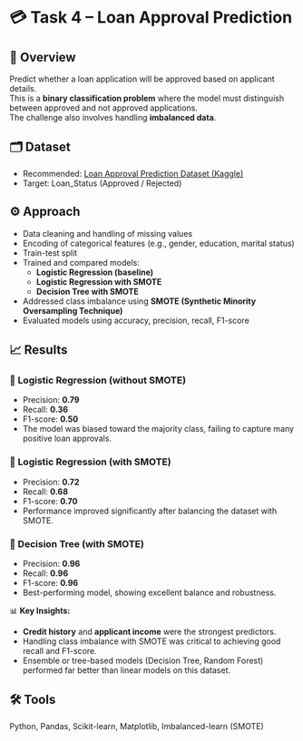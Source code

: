 # 💳 Task 4 – Loan Approval Prediction

## 📌 Overview
Predict whether a loan application will be approved based on applicant details.  
This is a **binary classification problem** where the model must distinguish between approved and not approved applications.  
The challenge also involves handling **imbalanced data**.

## 🗂 Dataset
- Recommended: [Loan Approval Prediction Dataset (Kaggle)](https://www.kaggle.com/datasets/architsharma01/loan-approval-prediction-dataset)  
- Target: Loan_Status (Approved / Rejected)

## ⚙️ Approach
- Data cleaning and handling of missing values  
- Encoding of categorical features (e.g., gender, education, marital status)  
- Train-test split  
- Trained and compared models:  
  - **Logistic Regression (baseline)**  
  - **Logistic Regression with SMOTE**  
  - **Decision Tree with SMOTE**  
- Addressed class imbalance using **SMOTE (Synthetic Minority Oversampling Technique)**  
- Evaluated models using accuracy, precision, recall, F1-score  

## 📈 Results
### 🔹 Logistic Regression (without SMOTE)
- Precision: **0.79**  
- Recall: **0.36**  
- F1-score: **0.50**  
- The model was biased toward the majority class, failing to capture many positive loan approvals.

### 🔹 Logistic Regression (with SMOTE)
- Precision: **0.72**  
- Recall: **0.68**  
- F1-score: **0.70**  
- Performance improved significantly after balancing the dataset with SMOTE.  

### 🔹 Decision Tree (with SMOTE)
- Precision: **0.96**  
- Recall: **0.96**  
- F1-score: **0.96**  
- Best-performing model, showing excellent balance and robustness.  

📊 **Key Insights:**  
- **Credit history** and **applicant income** were the strongest predictors.  
- Handling class imbalance with SMOTE was critical to achieving good recall and F1-score.  
- Ensemble or tree-based models (Decision Tree, Random Forest) performed far better than linear models on this dataset.  

## 🛠 Tools
Python, Pandas, Scikit-learn, Matplotlib, Imbalanced-learn (SMOTE)
